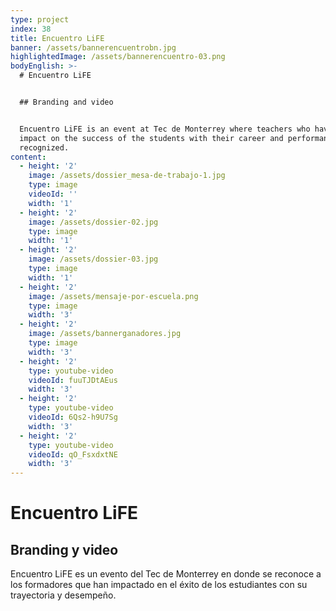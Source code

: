 ```yaml
---
type: project
index: 38
title: Encuentro LiFE
banner: /assets/bannerencuentrobn.jpg
highlightedImage: /assets/bannerencuentro-03.png
bodyEnglish: >-
  # Encuentro LiFE


  ## Branding and video


  Encuentro LiFE is an event at Tec de Monterrey where teachers who have a big
  impact on the success of the students with their career and performance are
  recognized.
content:
  - height: '2'
    image: /assets/dossier_mesa-de-trabajo-1.jpg
    type: image
    videoId: ''
    width: '1'
  - height: '2'
    image: /assets/dossier-02.jpg
    type: image
    width: '1'
  - height: '2'
    image: /assets/dossier-03.jpg
    type: image
    width: '1'
  - height: '2'
    image: /assets/mensaje-por-escuela.png
    type: image
    width: '3'
  - height: '2'
    image: /assets/bannerganadores.jpg
    type: image
    width: '3'
  - height: '2'
    type: youtube-video
    videoId: fuuTJDtAEus
    width: '3'
  - height: '2'
    type: youtube-video
    videoId: 6Qs2-h9U7Sg
    width: '3'
  - height: '2'
    type: youtube-video
    videoId: qO_FsxdxtNE
    width: '3'
---
```

# Encuentro LiFE

## Branding y video

Encuentro LiFE es un evento del Tec de Monterrey en donde se reconoce a los formadores que han impactado en el éxito de los estudiantes con su trayectoria y desempeño.
